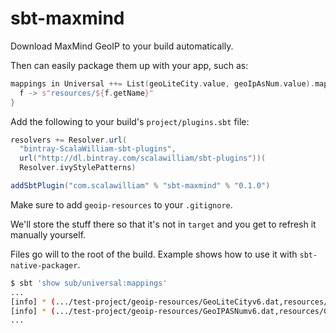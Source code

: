 # sbt-maxmind

Download MaxMind GeoIP to your build automatically.

Then can easily package them up with your app, such as:

```scala
mappings in Universal ++= List(geoLiteCity.value, geoIpAsNum.value).map { f =>
  f -> s"resources/${f.getName}"
}
```

Add the following to your build's `project/plugins.sbt` file:

```scala
resolvers += Resolver.url(
  "bintray-ScalaWilliam-sbt-plugins",
  url("http://dl.bintray.com/scalawilliam/sbt-plugins"))(
  Resolver.ivyStylePatterns)

addSbtPlugin("com.scalawilliam" % "sbt-maxmind" % "0.1.0")
```

Make sure to add `geoip-resources` to your `.gitignore`.

We'll store the stuff there so that it's not in `target` and you get to refresh it manually yourself.

Files go will to the root of the build. Example shows how to use it with `sbt-native-packager`.

```bash
$ sbt 'show sub/universal:mappings'
...
[info] * (.../test-project/geoip-resources/GeoLiteCityv6.dat,resources/GeoLiteCityv6.dat)
[info] * (.../test-project/geoip-resources/GeoIPASNumv6.dat,resources/GeoIPASNumv6.dat)
...
```
